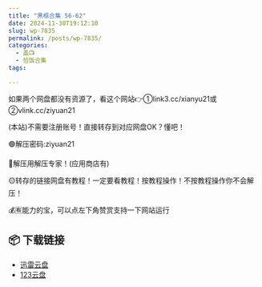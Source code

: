 ```yaml
---
title: "黑框合集 56-62"
date: 2024-11-30T19:12:10
slug: wp-7835
permalink: /posts/wp-7835/
categories:
  - 盖📺
  - 恰饭合集
tags:

---
```


如果两个网盘都没有资源了，看这个网站👉①link3.cc/xianyu21或②vlink.cc/ziyuan21

(本站)不需要注册账号！直接转存到对应网盘OK？懂吧！

🟢解压密码:ziyuan21

🔵解压用解压专家！(应用商店有)

🟡转存的链接网盘有教程！一定要看教程！按教程操作！不按教程操作你不会解压！

💰🈶能力的宝，可以点左下角赞赏支持一下网站运行

## 📦 下载链接
- [迅雷云盘](https://blziyuan21.com/pay-download/7835?key=a4f6e450f8&down_id=0)
- [123云盘](https://blziyuan21.com/pay-download/7835?key=a4f6e450f8&down_id=1)

